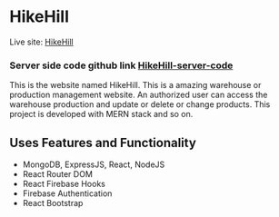 # HikeHill

Live site: [HikeHill](https://hikehill-web.web.app/)

### Server side code github link [HikeHill-server-code](https://github.com/sabbirpboss/HikeHill-server)

This is the website named HikeHill. This is a amazing warehouse or production management website. An authorized user can access the warehouse production and update or delete or change products. This project is developed with MERN stack and so on.

## Uses Features and Functionality
* MongoDB, ExpressJS, React, NodeJS
* React Router DOM
* React Firebase Hooks
* Firebase Authentication
* React Bootstrap
